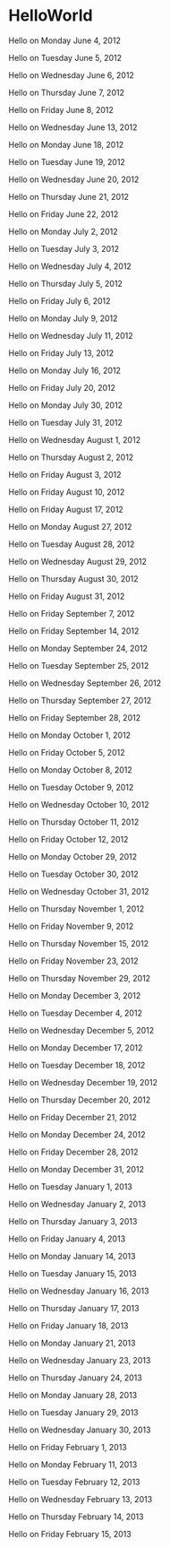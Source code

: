 HelloWorld
==========
Hello on Monday June  4, 2012

Hello on Tuesday June  5, 2012

Hello on Wednesday June  6, 2012

Hello on Thursday June  7, 2012

Hello on Friday June  8, 2012

Hello on Wednesday June 13, 2012

Hello on Monday June 18, 2012

Hello on Tuesday June 19, 2012

Hello on Wednesday June 20, 2012

Hello on Thursday June 21, 2012

Hello on Friday June 22, 2012

Hello on Monday July  2, 2012

Hello on Tuesday July  3, 2012

Hello on Wednesday July  4, 2012

Hello on Thursday July  5, 2012

Hello on Friday July  6, 2012

Hello on Monday July  9, 2012

Hello on Wednesday July 11, 2012

Hello on Friday July 13, 2012

Hello on Monday July 16, 2012

Hello on Friday July 20, 2012

Hello on Monday July 30, 2012

Hello on Tuesday July 31, 2012

Hello on Wednesday August  1, 2012

Hello on Thursday August  2, 2012

Hello on Friday August  3, 2012

Hello on Friday August 10, 2012

Hello on Friday August 17, 2012

Hello on Monday August 27, 2012

Hello on Tuesday August 28, 2012

Hello on Wednesday August 29, 2012

Hello on Thursday August 30, 2012

Hello on Friday August 31, 2012

Hello on Friday September  7, 2012

Hello on Friday September 14, 2012

Hello on Monday September 24, 2012

Hello on Tuesday September 25, 2012

Hello on Wednesday September 26, 2012

Hello on Thursday September 27, 2012

Hello on Friday September 28, 2012

Hello on Monday October  1, 2012

Hello on Friday October  5, 2012

Hello on Monday October  8, 2012

Hello on Tuesday October  9, 2012

Hello on Wednesday October 10, 2012

Hello on Thursday October 11, 2012

Hello on Friday October 12, 2012

Hello on Monday October 29, 2012

Hello on Tuesday October 30, 2012

Hello on Wednesday October 31, 2012

Hello on Thursday November  1, 2012

Hello on Friday November  9, 2012

Hello on Thursday November 15, 2012

Hello on Friday November 23, 2012

Hello on Thursday November 29, 2012

Hello on Monday December  3, 2012

Hello on Tuesday December  4, 2012

Hello on Wednesday December  5, 2012

Hello on Monday December 17, 2012

Hello on Tuesday December 18, 2012

Hello on Wednesday December 19, 2012

Hello on Thursday December 20, 2012

Hello on Friday December 21, 2012

Hello on Monday December 24, 2012

Hello on Friday December 28, 2012

Hello on Monday December 31, 2012

Hello on Tuesday January  1, 2013

Hello on Wednesday January  2, 2013

Hello on Thursday January  3, 2013

Hello on Friday January  4, 2013

Hello on Monday January 14, 2013

Hello on Tuesday January 15, 2013

Hello on Wednesday January 16, 2013

Hello on Thursday January 17, 2013

Hello on Friday January 18, 2013

Hello on Monday January 21, 2013

Hello on Wednesday January 23, 2013

Hello on Thursday January 24, 2013

Hello on Monday January 28, 2013

Hello on Tuesday January 29, 2013

Hello on Wednesday January 30, 2013

Hello on Friday February  1, 2013

Hello on Monday February 11, 2013

Hello on Tuesday February 12, 2013

Hello on Wednesday February 13, 2013

Hello on Thursday February 14, 2013

Hello on Friday February 15, 2013
